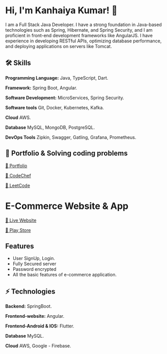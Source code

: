 
# Hi, I'm Kanhaiya Kumar! 👋

I am a Full Stack Java Developer. I have a strong foundation in Java-based technologies such as Spring, Hibernate, and Spring Security, and I am proficient in front-end development frameworks like AngularJS. I have experience in developing RESTful APIs, optimizing database performance, and deploying applications on servers like Tomcat.
## 🛠 Skills
**Programming Language:** Java, TypeScript, Dart.

**Framework:** Spring Boot, Angular.

**Software Development:** MicroServices, Spring Security.

**Software tools** Git, Docker, Kubernetes, Kafka.

**Cloud** AWS.

**Database** MySQL, MongoDB, PostgreSQL.

**DevOps Tools** Zipkin, Swagger, Gatling, Grafana, Prometheus.


## 🔗 Portfolio & Solving coding problems
[🔗 Portfolio](https://kanhaiyakumar.me/)

[🔗 CodeChef](https://www.codechef.com/users/kanhaiyakk2909)

[🔗 LeetCode](https://leetcode.com/Kanhaiya2909/)


# E-Commerce Website & App

[🔗 Live Website](https://ecommerce.kanhaiyakumar.me/)

[🔗 Play Store](https://play.google.com/store/apps/details?id=com.leomine.calculator)




## Features

- User SignUp, Login.
- Fully Secured server
- Password encrypted
- All the basic features of e-commerce application.

## ⚡️  Technologies
**Backend:** SpringBoot.

**Frontend-website:** Angular.

**Frontend-Android & IOS:** Flutter.

**Database** MySQL.

**Cloud** AWS, Google - Firebase.





